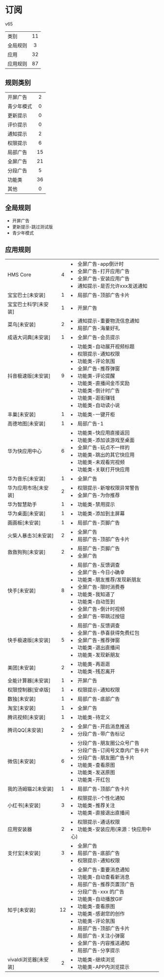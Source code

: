 # 订阅

v65

|||
| - |:-:|
|类别|11|
|全局规则|3|
|应用|32|
|应用规则|87|

## 规则类别

|||
| - |:-:|
|开屏广告|2|
|青少年模式|0|
|更新提示|0|
|评价提示|0|
|通知提示|2|
|权限提示|6|
|局部广告|15|
|全屏广告|21|
|分段广告|5|
|功能类|36|
|其他|0|

## 全局规则

- 开屏广告
- 更新提示-跳过测试版
- 青少年模式

## 应用规则

||||
| - |:-:|-|
|HMS Core|4|<li>全屏广告-app倒计时<li>全屏广告-打开应用广告<li>全屏广告-安装应用广告<li>通知提示-是否允许xxx发送通知|
|宝宝巴士[未安装]|1|<li>局部广告-顶部广告卡片|
|宝宝巴士科学[未安装]|1|<li>开屏广告|
|菜鸟[未安装]|2|<li>通知提示-重要物流信息通知<li>局部广告-海量好礼|
|成语大词典[未安装]|1|<li>全屏广告-会员提示|
|抖音极速版[未安装]|9|<li>功能类-自动展开视频标题<li>权限提示-通知权限<li>功能类-评论氛围<li>全屏广告-推荐弹窗<li>功能类-评论提醒<li>功能类-直播间金币奖励<li>功能类-倒计时广告<li>功能类-逛街赚钱<li>功能类-自动读小说|
|丰巢[未安装]|1|<li>功能类-一键开柜|
|高德地图[未安装]|1|<li>局部广告-1|
|华为快应用中心|6|<li>功能类-快应用直接返回<li>功能类-添加该游戏至桌面<li>全屏广告-玩点不一样的<li>功能类-跳出的其它快应用<li>功能类-未观看完视频<li>功能类-关联打开快应用|
|华为音乐[未安装]|1|<li>全屏广告|
|华为应用市场[未安装]|2|<li>权限提示-新增权限异常警告<li>全屏广告-为你推荐|
|华为智慧助手|1|<li>功能类-禁用提示|
|华为桌面[未安装]|1|<li>功能类-添加到主屏幕|
|画画板[未安装]|1|<li>局部广告-页脚广告|
|火柴人暴击3[未安装]|2|<li>全屏广告<li>局部广告-顶部广告卡片|
|救救狗狗[未安装]|2|<li>局部广告-页脚广告<li>全屏广告|
|快手[未安装]|8|<li>局部广告-反馈调查<li>全屏广告-今日小确幸<li>功能类-朋友推荐/发现新朋友<li>全屏广告-限时消费券<li>功能类-我知道了<li>功能类-自动签到<li>全屏广告-倒计时视频<li>全屏广告-带跳过按钮|
|快手极速版[未安装]|5|<li>局部广告-反馈调查<li>全屏广告-恭喜获得免费红包<li>全屏广告-推荐弹窗<li>功能类-退出直播间<li>功能类-发现新朋友|
|美团[未安装]|2|<li>功能类-再逛逛<li>功能类-残忍离开|
|全能计算器[未安装]|1|<li>开屏广告|
|权限控制器[安卓版]|1|<li>权限提示-通知权限|
|数独[未安装]|1|<li>局部广告-底部广告|
|淘宝[未安装]|1|<li>全屏广告|
|腾讯视频[未安装]|1|<li>功能类-待定义|
|腾讯QQ[未安装]|2|<li>全屏广告-开启消息推送<li>分段广告-带广告标记|
|微信[未安装]|6|<li>分段广告-朋友圈公众号广告<li>分段广告-订阅号文章内广告卡片<li>分段广告-朋友圈广告卡片<li>功能类-查看原图<li>功能类-发送原图<li>功能类-开红包|
|我的汤姆猫2[未安装]|1|<li>局部广告-顶部广告卡片|
|小红书[未安装]|3|<li>权限提示-个性化通知<li>功能类-推荐关注<li>功能类-直接退出直播间|
|应用安装器|2|<li>权限提示-通话权限<li>功能类-安装应用(来源：快应用中心)|
|支付宝[未安装]|3|<li>全屏广告<li>局部广告-底部广告<li>权限提示-通知权限|
|知乎[未安装]|12|<li>全屏广告-重要消息通知<li>功能类-自动查看新消息<li>局部广告-推荐页置顶广告<li>分段广告-xxx 的广告<li>功能类-自动播放GIF<li>功能类-查看原图<li>功能类-感谢您的创作<li>功能类-评论氛围<li>局部广告-顶部广告卡片<li>局部广告-关注小弹窗<li>全屏广告-内容推送通知<li>局部广告-分享提示|
|vivaldi浏览器[未安装]|2|<li>功能类-继续浏览<li>功能类-APP内浏览提示|
